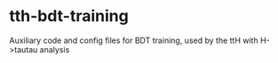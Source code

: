 # tth-bdt-training
Auxiliary code and config files for BDT training, used by the ttH with H->tautau analysis

